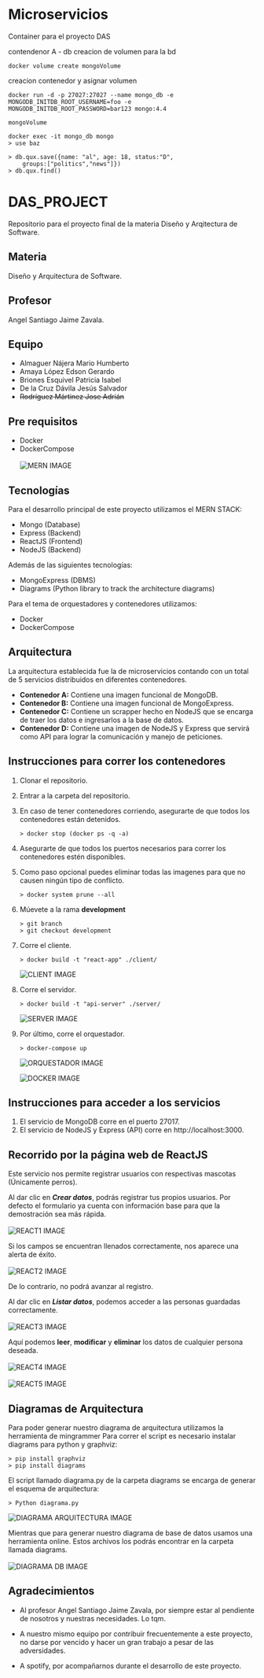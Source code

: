 # Microservicios
Container para el proyecto DAS


contendenor A - db
creacion de volumen para la bd
```docker
docker volume create mongoVolume
```

creacion contenedor y asignar volumen

```docker
docker run -d -p 27027:27027 --name mongo_db -e MONGODB_INITDB_ROOT_USERNAME=foo -e MONGODB_INITDB_ROOT_PASSWORD=bar123 mongo:4.4

mongoVolume

docker exec -it mongo_db mongo
> use baz

> db.qux.save({name: "al", age: 18, status:"D",
    groups:["politics","news"]})
> db.qux.find()
```

# DAS_PROJECT
Repositorio para el proyecto final de la materia Diseño y Arqitectura de Software.

## Materia
Diseño y Arquitectura de Software.

## Profesor
Angel Santiago Jaime Zavala.

## Equipo
- Almaguer Nájera Mario Humberto
- Amaya López Edson Gerardo
- Briones Esquivel Patricia Isabel
- De la Cruz Dávila Jesús Salvador
- ~~Rodríguez Mártinez Jose Adrián~~

## Pre requisitos
- Docker
- DockerCompose
<br> <br> ![MERN IMAGE](https://github.com/EdsonAmaya7/Microservicios/blob/development/Images/MERN.jpg)

## Tecnologías
Para el desarrollo principal de este proyecto utilizamos el MERN STACK:

- Mongo (Database)
- Express (Backend)
- ReactJS (Frontend)
- NodeJS (Backend) 

Además de las siguientes tecnologías:
- MongoExpress (DBMS)
- Diagrams (Python library to track the architecture diagrams) 

Para el tema de orquestadores y contenedores utilizamos:
- Docker
- DockerCompose

## Arquitectura
La arquitectura establecida fue la de microservicios contando con un total de 5 servicios distribuidos en diferentes contenedores.
- **Contenedor A:** Contiene una imagen funcional de MongoDB.
- **Contenedor B:** Contiene una imagen funcional de MongoExpress.
- **Contenedor C:** Contiene un scrapper hecho en NodeJS que se encarga de traer los datos e ingresarlos a la base de datos.
- **Contenedor D:** Contiene una imagen de NodeJS y Express que servirá como API para lograr la comunicación y manejo de peticiones. 

## Instrucciones para correr los contenedores
1. Clonar el repositorio.
2. Entrar a la carpeta del repositorio.
3. En caso de tener contenedores corriendo, asegurarte de que todos los contenedores están detenidos. 
    ```
    > docker stop (docker ps -q -a)
    ```
4. Asegurarte de que todos los puertos necesarios para correr los contenedores estén disponibles. 
5. Como paso opcional puedes eliminar todas las imagenes para que no causen ningún tipo de conflicto. 
    ```
    > docker system prune --all 
    ```
6. Múevete a la rama **development**
    ```
    > git branch
    > git checkout development
    ```
7. Corre el cliente.
    ```
    > docker build -t "react-app" ./client/
    ```
    ![CLIENT IMAGE](Images\cli_client.jpg)
8. Corre el servidor.
    ```
    > docker build -t "api-server" ./server/
    ```
    ![SERVER IMAGE](Images\cli_server.jpg)
9. Por último, corre el orquestador. 

    ```
    > docker-compose up
    ```

    ![ORQUESTADOR IMAGE](Images\cli_orquestador.jpg)
    
    ![DOCKER IMAGE](Images\docker.jpg)
## Instrucciones para acceder a los servicios
1. El servicio de MongoDB corre en el puerto 27017.
2. El servicio de NodeJS y Express (API) corre en http://localhost:3000. 


## Recorrido por la página web de ReactJS
Este servicio nos permite registrar usuarios con respectivas mascotas (Únicamente perros). 

Al dar clic en ___Crear datos___, podrás registrar tus propios usuarios. Por defecto el formulario ya cuenta con información base para que la demostración sea más rápida.
<br> <br> ![REACT1 IMAGE](Images\react_1.jpg)

Si los campos se encuentran llenados correctamente, nos aparece una alerta de éxito.
<br> <br> ![REACT2 IMAGE](Images\react_2.jpg)


De lo contrario, no podrá avanzar al registro.

Al dar clic en ___Listar datos___, podemos acceder a las personas guardadas correctamente. 
<br> <br> ![REACT3 IMAGE](Images\react_3.jpg)

Aquí podemos **leer**, **modificar** y **eliminar** los datos de cualquier persona deseada.
<br> <br> ![REACT4 IMAGE](Images\react_4.jpg)
<br> <br> ![REACT5 IMAGE](Images\react_5.jpg)


##  Diagramas de Arquitectura
Para poder generar nuestro diagrama de arquitectura utilizamos la herramienta de mingrammer Para correr el script es necesario instalar diagrams para python y graphviz:
```
> pip install graphviz
> pip install diagrams
```
El script llamado diagrama.py de la carpeta diagrams se encarga de generar el esquema de arquitectura:
```
> Python diagrama.py
```
![DIAGRAMA ARQUITECTURA IMAGE](diagrams\arquitectura_diagrama.jpg)

Mientras que para generar nuestro diagrama de base de datos usamos una herramienta online. Estos archivos los podrás encontrar en la carpeta llamada diagrams.
<br> <br> ![DIAGRAMA DB IMAGE](diagrams\diagrama_db.jpg)

## Agradecimientos
- Al profesor Angel Santiago Jaime Zavala, por siempre estar al pendiente de nosotros y nuestras necesidades. Lo tqm. 

- A nuestro mismo equipo por contribuir frecuentemente a este proyecto, no darse por vencido y hacer un gran trabajo a pesar de las adversidades.

- A spotify, por acompañarnos durante el desarrollo de  este proyecto.